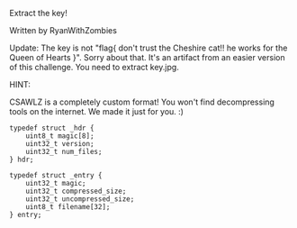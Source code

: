 Extract the key!

Written by RyanWithZombies

Update: The key is not "flag{ don't trust the Cheshire cat!! he works for the Queen of Hearts }". Sorry about that. It's an artifact from an easier version of this challenge. You need to extract key.jpg.

HINT:

CSAWLZ is a completely custom format! You won't find decompressing tools on the internet. We made it just for you. :)

```
typedef struct _hdr {
    uint8_t magic[8];
    uint32_t version;
    uint32_t num_files;
} hdr;

typedef struct _entry {
    uint32_t magic;
    uint32_t compressed_size;
    uint32_t uncompressed_size;
    uint8_t filename[32];
} entry;
```